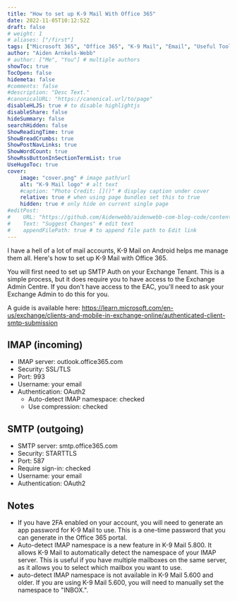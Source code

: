 ```yaml
---
title: "How to set up K-9 Mail With Office 365"
date: 2022-11-05T10:12:52Z
draft: false
# weight: 1
# aliases: ["/first"]
tags: ["Microsoft 365", "Office 365", "K-9 Mail", "Email", "Useful Tools"]
author: "Aiden Arnkels-Webb"
# author: ["Me", "You"] # multiple authors
showToc: true
TocOpen: false
hidemeta: false
#comments: false
#description: "Desc Text."
#canonicalURL: "https://canonical.url/to/page"
disableHLJS: true # to disable highlightjs
disableShare: false
hideSummary: false
searchHidden: false
ShowReadingTime: true
ShowBreadCrumbs: true
ShowPostNavLinks: true
ShowWordCount: true
ShowRssButtonInSectionTermList: true
UseHugoToc: true
cover:
    image: "cover.png" # image path/url
    alt: "K-9 Mail logo" # alt text
    #caption: "Photo Credit: []()" # display caption under cover
    relative: true # when using page bundles set this to true
    hidden: true # only hide on current single page
#editPost:
#    URL: "https://github.com/Aidenwebb/aidenwebb-com-blog-code/content"
#    Text: "Suggest Changes" # edit text
#    appendFilePath: true # to append file path to Edit link
---
```


I have a hell of a lot of mail accounts, K-9 Mail on Android helps me manage them all.
Here's how to set up K-9 Mail with Office 365.

You will first need to set up SMTP Auth on your Exchange Tenant. This is a simple process, but it does require you to have access to the Exchange Admin Centre. If you don't have access to the EAC, you'll need to ask your Exchange Admin to do this for you.

A guide is available here: <https://learn.microsoft.com/en-us/exchange/clients-and-mobile-in-exchange-online/authenticated-client-smtp-submission>

## IMAP (incoming)

- IMAP server: outlook.office365.com
- Security: SSL/TLS
- Port: 993
- Username: your email
- Authentication: OAuth2
  - Auto-detect IMAP namespace: checked
  - Use compression: checked

## SMTP (outgoing)

- SMTP server: smtp.office365.com
- Security: STARTTLS
- Port: 587
- Require sign-in: checked
- Username: your email
- Authentication: OAuth2

## Notes

- If you have 2FA enabled on your account, you will need to generate an app password for K-9 Mail to use. This is a one-time password that you can generate in the Office 365 portal.
- Auto-detect IMAP namespace is a new feature in K-9 Mail 5.800. It allows K-9 Mail to automatically detect the namespace of your IMAP server. This is useful if you have multiple mailboxes on the same server, as it allows you to select which mailbox you want to use.
- auto-detect IMAP namespace is not available in K-9 Mail 5.600 and older. If you are using K-9 Mail 5.600, you will need to manually set the namespace to "INBOX.".
